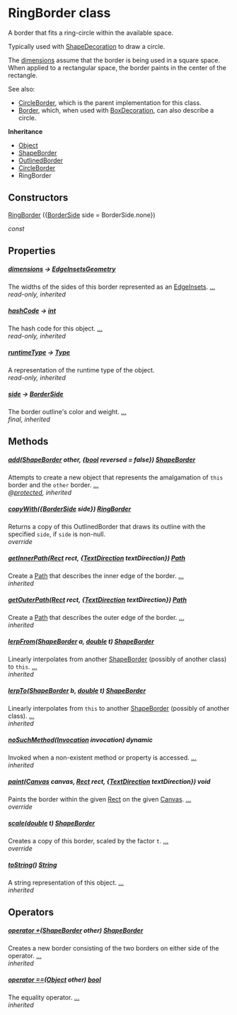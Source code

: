 


# RingBorder class









<p>A border that fits a ring-circle within the available space.</p>
<p>Typically used with <a href="https://api.flutter.dev/flutter/painting/ShapeDecoration-class.html">ShapeDecoration</a> to draw a circle.</p>
<p>The <a href="https://api.flutter.dev/flutter/painting/CircleBorder/dimensions.html">dimensions</a> assume that the border is being used in a square space.
When applied to a rectangular space, the border paints in the center of the
rectangle.</p>
<p>See also:</p>
<ul>
<li><a href="https://api.flutter.dev/flutter/painting/CircleBorder-class.html">CircleBorder</a>, which is the parent implementation for this class.</li>
<li><a href="https://api.flutter.dev/flutter/painting/Border-class.html">Border</a>, which, when used with <a href="https://api.flutter.dev/flutter/painting/BoxDecoration-class.html">BoxDecoration</a>, can also
describe a circle.</li>
</ul>


**Inheritance**

- [Object](https://api.flutter.dev/flutter/dart-core/Object-class.html)
- [ShapeBorder](https://api.flutter.dev/flutter/painting/ShapeBorder-class.html)
- [OutlinedBorder](https://api.flutter.dev/flutter/painting/OutlinedBorder-class.html)
- [CircleBorder](https://api.flutter.dev/flutter/painting/CircleBorder-class.html)
- RingBorder






## Constructors

[RingBorder](../ui_ring_border/RingBorder/RingBorder.md) ({[BorderSide](https://api.flutter.dev/flutter/painting/BorderSide-class.html) side = BorderSide.none})

   _const_ 


## Properties

##### [dimensions](https://api.flutter.dev/flutter/painting/CircleBorder/dimensions.html) &#8594; [EdgeInsetsGeometry](https://api.flutter.dev/flutter/painting/EdgeInsetsGeometry-class.html)



The widths of the sides of this border represented as an <a href="https://api.flutter.dev/flutter/painting/EdgeInsets-class.html">EdgeInsets</a>. [...](https://api.flutter.dev/flutter/painting/CircleBorder/dimensions.html)  
_read-only, inherited_



##### [hashCode](https://api.flutter.dev/flutter/painting/CircleBorder/hashCode.html) &#8594; [int](https://api.flutter.dev/flutter/dart-core/int-class.html)



The hash code for this object. [...](https://api.flutter.dev/flutter/painting/CircleBorder/hashCode.html)  
_read-only, inherited_



##### [runtimeType](https://api.flutter.dev/flutter/dart-core/Object/runtimeType.html) &#8594; [Type](https://api.flutter.dev/flutter/dart-core/Type-class.html)



A representation of the runtime type of the object.   
_read-only, inherited_



##### [side](https://api.flutter.dev/flutter/painting/OutlinedBorder/side.html) &#8594; [BorderSide](https://api.flutter.dev/flutter/painting/BorderSide-class.html)



The border outline's color and weight. [...](https://api.flutter.dev/flutter/painting/OutlinedBorder/side.html)  
_final, inherited_




## Methods

##### [add](https://api.flutter.dev/flutter/painting/ShapeBorder/add.html)([ShapeBorder](https://api.flutter.dev/flutter/painting/ShapeBorder-class.html) other, {[bool](https://api.flutter.dev/flutter/dart-core/bool-class.html) reversed = false}) [ShapeBorder](https://api.flutter.dev/flutter/painting/ShapeBorder-class.html)



Attempts to create a new object that represents the amalgamation of <code>this</code>
border and the <code>other</code> border. [...](https://api.flutter.dev/flutter/painting/ShapeBorder/add.html)  
_@[protected](https://pub.dev/documentation/meta/1.3.0/meta/protected-constant.html), inherited_



##### [copyWith](../ui_ring_border/RingBorder/copyWith.md)({[BorderSide](https://api.flutter.dev/flutter/painting/BorderSide-class.html) side}) [RingBorder](../ui_ring_border/RingBorder-class.md)



Returns a copy of this OutlinedBorder that draws its outline with the
specified <code>side</code>, if <code>side</code> is non-null.   
_override_



##### [getInnerPath](https://api.flutter.dev/flutter/painting/CircleBorder/getInnerPath.html)([Rect](https://api.flutter.dev/flutter/dart-ui/Rect-class.html) rect, {[TextDirection](https://api.flutter.dev/flutter/dart-ui/TextDirection-class.html) textDirection}) [Path](https://api.flutter.dev/flutter/dart-ui/Path-class.html)



Create a <a href="https://api.flutter.dev/flutter/dart-ui/Path-class.html">Path</a> that describes the inner edge of the border. [...](https://api.flutter.dev/flutter/painting/CircleBorder/getInnerPath.html)  
_inherited_



##### [getOuterPath](https://api.flutter.dev/flutter/painting/CircleBorder/getOuterPath.html)([Rect](https://api.flutter.dev/flutter/dart-ui/Rect-class.html) rect, {[TextDirection](https://api.flutter.dev/flutter/dart-ui/TextDirection-class.html) textDirection}) [Path](https://api.flutter.dev/flutter/dart-ui/Path-class.html)



Create a <a href="https://api.flutter.dev/flutter/dart-ui/Path-class.html">Path</a> that describes the outer edge of the border. [...](https://api.flutter.dev/flutter/painting/CircleBorder/getOuterPath.html)  
_inherited_



##### [lerpFrom](https://api.flutter.dev/flutter/painting/CircleBorder/lerpFrom.html)([ShapeBorder](https://api.flutter.dev/flutter/painting/ShapeBorder-class.html) a, [double](https://api.flutter.dev/flutter/dart-core/double-class.html) t) [ShapeBorder](https://api.flutter.dev/flutter/painting/ShapeBorder-class.html)



Linearly interpolates from another <a href="https://api.flutter.dev/flutter/painting/ShapeBorder-class.html">ShapeBorder</a> (possibly of another
class) to <code>this</code>. [...](https://api.flutter.dev/flutter/painting/CircleBorder/lerpFrom.html)  
_inherited_



##### [lerpTo](https://api.flutter.dev/flutter/painting/CircleBorder/lerpTo.html)([ShapeBorder](https://api.flutter.dev/flutter/painting/ShapeBorder-class.html) b, [double](https://api.flutter.dev/flutter/dart-core/double-class.html) t) [ShapeBorder](https://api.flutter.dev/flutter/painting/ShapeBorder-class.html)



Linearly interpolates from <code>this</code> to another <a href="https://api.flutter.dev/flutter/painting/ShapeBorder-class.html">ShapeBorder</a> (possibly of
another class). [...](https://api.flutter.dev/flutter/painting/CircleBorder/lerpTo.html)  
_inherited_



##### [noSuchMethod](https://api.flutter.dev/flutter/dart-core/Object/noSuchMethod.html)([Invocation](https://api.flutter.dev/flutter/dart-core/Invocation-class.html) invocation) dynamic



Invoked when a non-existent method or property is accessed. [...](https://api.flutter.dev/flutter/dart-core/Object/noSuchMethod.html)  
_inherited_



##### [paint](../ui_ring_border/RingBorder/paint.md)([Canvas](https://api.flutter.dev/flutter/dart-ui/Canvas-class.html) canvas, [Rect](https://api.flutter.dev/flutter/dart-ui/Rect-class.html) rect, {[TextDirection](https://api.flutter.dev/flutter/dart-ui/TextDirection-class.html) textDirection}) void



Paints the border within the given <a href="https://api.flutter.dev/flutter/dart-ui/Rect-class.html">Rect</a> on the given <a href="https://api.flutter.dev/flutter/dart-ui/Canvas-class.html">Canvas</a>. [...](../ui_ring_border/RingBorder/paint.md)  
_override_



##### [scale](../ui_ring_border/RingBorder/scale.md)([double](https://api.flutter.dev/flutter/dart-core/double-class.html) t) [ShapeBorder](https://api.flutter.dev/flutter/painting/ShapeBorder-class.html)



Creates a copy of this border, scaled by the factor <code>t</code>. [...](../ui_ring_border/RingBorder/scale.md)  
_override_



##### [toString](https://api.flutter.dev/flutter/painting/CircleBorder/toString.html)() [String](https://api.flutter.dev/flutter/dart-core/String-class.html)



A string representation of this object. [...](https://api.flutter.dev/flutter/painting/CircleBorder/toString.html)  
_inherited_




## Operators

##### [operator +](https://api.flutter.dev/flutter/painting/ShapeBorder/operator_plus.html)([ShapeBorder](https://api.flutter.dev/flutter/painting/ShapeBorder-class.html) other) [ShapeBorder](https://api.flutter.dev/flutter/painting/ShapeBorder-class.html)



Creates a new border consisting of the two borders on either side of the
operator. [...](https://api.flutter.dev/flutter/painting/ShapeBorder/operator_plus.html)  
_inherited_



##### [operator ==](https://api.flutter.dev/flutter/painting/CircleBorder/operator_equals.html)([Object](https://api.flutter.dev/flutter/dart-core/Object-class.html) other) [bool](https://api.flutter.dev/flutter/dart-core/bool-class.html)



The equality operator. [...](https://api.flutter.dev/flutter/painting/CircleBorder/operator_equals.html)  
_inherited_











